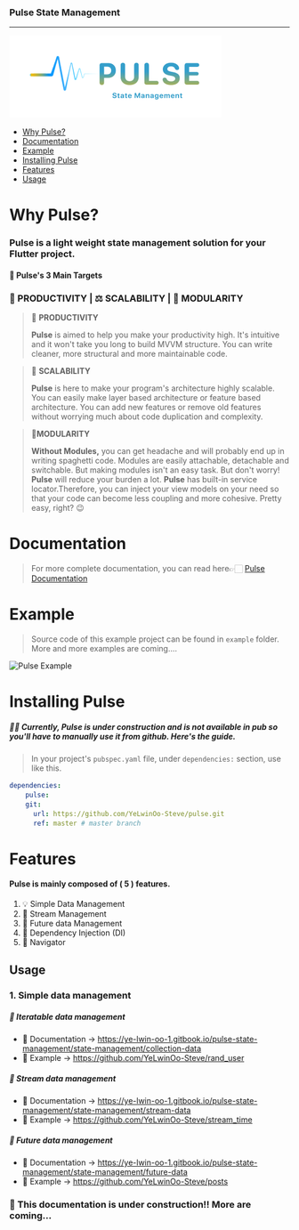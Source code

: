 ### Pulse State Management
----

![Pulse Logo](assets/logo.png)

- [Why Pulse?](#why-pulse?)
- [Documentation](#documentation)
- [Example](#example)
- [Installing Pulse](#installing-pulse)
- [Features](#features)
- [Usage](#usage)


# Why Pulse?

### **Pulse** is a light weight state management solution for your Flutter project. 

#### **🏹 Pulse's 3 Main Targets**

### 🚀   PRODUCTIVITY       |       ⚖️   SCALABILITY       |       🧩   MODULARITY


> **🎯** **PRODUCTIVITY**
> 
> **Pulse** is aimed to help you make your productivity high. It's intuitive and it won't take you long to build MVVM structure. You can write cleaner, more structural and more maintainable code.

> 🎯 **SCALABILITY**
> 
> **Pulse** is here to make your program's architecture highly scalable. You can easily make layer based architecture or feature based architecture. You can add new features or remove old features without worrying much about code duplication and complexity.

> 🎯**MODULARITY**
> 
> **Without Modules,** you can get headache and will probably end up in writing spaghetti code. Modules are easily attachable, detachable and switchable. But making modules isn't an easy task. But don't worry! **Pulse** will reduce your burden a lot. **Pulse** has built-in service locator.Therefore, you can inject your view models on your need so that your code can become less coupling and more cohesive. Pretty easy, right? 😉


# Documentation

> For more complete documentation, you can  read here👉🏻 [Pulse Documentation](https://ye-lwin-oo-1.gitbook.io/pulse-state-management/)


# Example

> Source code of this example project can be found in `example` folder. More and more examples are coming....

![Pulse Example](assets/pulse_example.gif)

# Installing Pulse

##### 🚧🚧 Currently, Pulse is under construction and is not available in pub so you'll have to manually use it from github. Here's the guide.

> In your project's `pubspec.yaml` file, under `dependencies:` section, use like this.

```yaml
dependencies:
    pulse:
    git:
      url: https://github.com/YeLwinOo-Steve/pulse.git
      ref: master # master branch
```

# Features

#### __Pulse__ is mainly composed of ( 5 ) features.

1. 💡 Simple Data Management
2. 🌊 Stream Management
3. 🔮 Future data Management
4. 💉 Dependency Injection (DI)
5. 🧭 Navigator

## Usage

### 1. Simple data management

##### 🎢 Iteratable data management
- 📃 Documentation → https://ye-lwin-oo-1.gitbook.io/pulse-state-management/state-management/collection-data
- 👾 Example → https://github.com/YeLwinOo-Steve/rand_user

##### 🌊 Stream data management
- 📃 Documentation → https://ye-lwin-oo-1.gitbook.io/pulse-state-management/state-management/stream-data
- 👾 Example → https://github.com/YeLwinOo-Steve/stream_time

##### 🔮 Future data management
- 📃 Documentation → https://ye-lwin-oo-1.gitbook.io/pulse-state-management/state-management/future-data
- 👾 Example → https://github.com/YeLwinOo-Steve/posts


### 🚧 This documentation is under construction!! More are coming...
